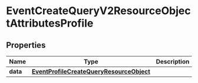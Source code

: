 # EventCreateQueryV2ResourceObjectAttributesProfile

## Properties
Name | Type | Description | Notes
------------ | ------------- | ------------- | -------------
**data** | [**EventProfileCreateQueryResourceObject**](EventProfileCreateQueryResourceObject.md) |  | 
